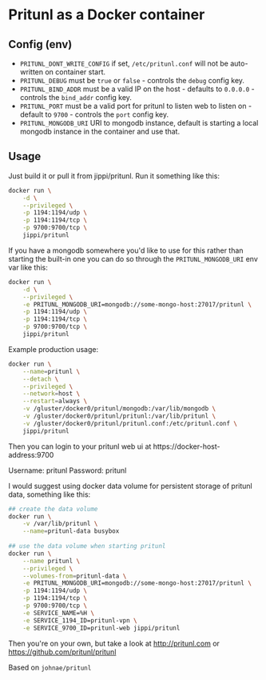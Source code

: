 # Pritunl as a Docker container

## Config (env)

- `PRITUNL_DONT_WRITE_CONFIG` if set, `/etc/pritunl.conf` will not be auto-written on container start.
- `PRITUNL_DEBUG` must be `true` or `false` - controls the `debug` config key.
- `PRITUNL_BIND_ADDR` must be a valid IP on the host - defaults to `0.0.0.0` - controls the `bind_addr` config key.
- `PRITUNL_PORT` must be a valid port for pritunl to listen web to listen on - default to `9700` - controls the `port` config key.
- `PRITUNL_MONGODB_URI` URI to mongodb instance, default is starting a local mongodb instance in the container and use that.

## Usage

Just build it or pull it from jippi/pritunl. Run it something like this:

```sh
docker run \
    -d \
    --privileged \
    -p 1194:1194/udp \
    -p 1194:1194/tcp \
    -p 9700:9700/tcp \
    jippi/pritunl
```

If you have a mongodb somewhere you'd like to use for this rather than starting the built-in one you can
do so through the `PRITUNL_MONGODB_URI` env var like this:

```sh
docker run \
    -d \
    --privileged \
    -e PRITUNL_MONGODB_URI=mongodb://some-mongo-host:27017/pritunl \
    -p 1194:1194/udp \
    -p 1194:1194/tcp \
    -p 9700:9700/tcp \
    jippi/pritunl
```

Example production usage:

```sh
docker run \
    --name=pritunl \
    --detach \
    --privileged \
    --network=host \
    --restart=always \
    -v /gluster/docker0/pritunl/mongodb:/var/lib/mongodb \
    -v /gluster/docker0/pritunl/pritunl:/var/lib/pritunl \
    -v /gluster/docker0/pritunl/pritunl.conf:/etc/pritunl.conf \
    jippi/pritunl
```
    
Then you can login to your pritunl web ui at https://docker-host-address:9700

Username: pritunl Password: pritunl

I would suggest using docker data volume for persistent storage of pritunl data, something like this:

```sh
## create the data volume
docker run \
    -v /var/lib/pritunl \
    --name=pritunl-data busybox
    
## use the data volume when starting pritunl
docker run \
    --name pritunl \
    --privileged \
    --volumes-from=pritunl-data \
    -e PRITUNL_MONGODB_URI=mongodb://some-mongo-host:27017/pritunl \
    -p 1194:1194/udp \
    -p 1194:1194/tcp \
    -p 9700:9700/tcp \
    -e SERVICE_NAME=%H \
    -e SERVICE_1194_ID=pritunl-vpn \
    -e SERVICE_9700_ID=pritunl-web jippi/pritunl
```

Then you're on your own, but take a look at http://pritunl.com or https://github.com/pritunl/pritunl

Based on `johnae/pritunl`
